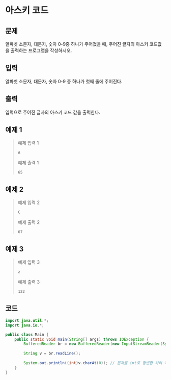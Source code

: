 # 아스키 코드

## 문제
알파벳 소문자, 대문자, 숫자 0-9중 하나가 주어졌을 때, 주어진 글자의 아스키 코드값을 출력하는 프로그램을 작성하시오.

## 입력
알파벳 소문자, 대문자, 숫자 0-9 중 하나가 첫째 줄에 주어진다.

## 출력
입력으로 주어진 글자의 아스키 코드 값을 출력한다.

## 예제 1

> 예제 입력 1
> ```
> A
> ```
> 예제 출력 1
> ```
> 65
> ```

## 예제 2

> 예제 입력 2
> ```
> C
> ```
> 예제 출력 2
> ```
> 67
> ```

## 예제 3

> 예제 입력 3
> ```
> z
> ```
> 예제 출력 3
> ```
> 122
> ```

## 코드
```java
import java.util.*;
import java.io.*;

public class Main {
    public static void main(String[] args) throws IOException {
        BufferedReader br = new BufferedReader(new InputStreamReader(System.in));
        
        String v = br.readLine();
        
        System.out.println((int)v.charAt(0)); // 문자를 int로 형변환 하여 아스키 코드로 변환
    }
}
```
